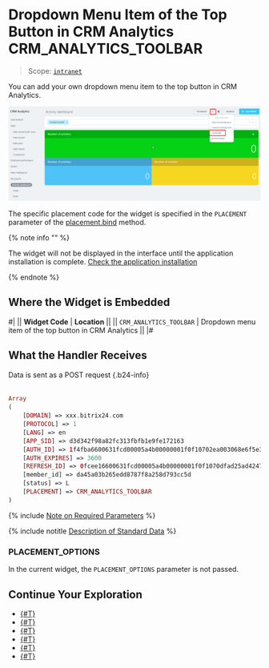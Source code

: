 # Dropdown Menu Item of the Top Button in CRM Analytics CRM_ANALYTICS_TOOLBAR

> Scope: [`intranet`](../../scopes/permissions.md)

You can add your own dropdown menu item to the top button in CRM Analytics.

![Widget as an item in the CRM Analytics toolbar](./_images/CRM_ANALYTICS_TOOLBAR.png "Widget as an item in the CRM Analytics toolbar")

The specific placement code for the widget is specified in the `PLACEMENT` parameter of the [placement.bind](../placement-bind.md) method.

{% note info "" %}

The widget will not be displayed in the interface until the application installation is complete. [Check the application installation](../../../settings/app-installation/installation-finish.md)

{% endnote %}

## Where the Widget is Embedded

#|
|| **Widget Code** | **Location** ||
|| `CRM_ANALYTICS_TOOLBAR` | Dropdown menu item of the top button in CRM Analytics ||
|#

## What the Handler Receives

Data is sent as a POST request {.b24-info}

```php

Array
(
    [DOMAIN] => xxx.bitrix24.com
    [PROTOCOL] => 1
    [LANG] => en
    [APP_SID] => d3d342f98a82fc313fbfb1e9fe172163
    [AUTH_ID] => 1f4fba6600631fcd00005a4b00000001f0f10702ea003068e6f5e38d8290cfcdfe300c
    [AUTH_EXPIRES] => 3600
    [REFRESH_ID] => 0fcee16600631fcd00005a4b00000001f0f1070dfad25ad4247da6dcb566292a0da3f3
    [member_id] => da45a03b265edd8787f8a258d793cc5d
    [status] => L
    [PLACEMENT] => CRM_ANALYTICS_TOOLBAR
)

```

{% include [Note on Required Parameters](../../../_includes/required.md) %}

{% include notitle [Description of Standard Data](../_includes/widget_data.md) %}

### PLACEMENT_OPTIONS

In the current widget, the `PLACEMENT_OPTIONS` parameter is not passed.

## Continue Your Exploration

- [{#T}](../placement-bind.md)
- [{#T}](../ui-interaction/index.md)
- [{#T}](../ui-interaction/crm-card.md)
- [{#T}](../../../settings/interactivity/index.md)
- [{#T}](../open-application.md)
- [{#T}](../open-path.md)